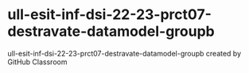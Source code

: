 # ull-esit-inf-dsi-22-23-prct07-destravate-datamodel-groupb
ull-esit-inf-dsi-22-23-prct07-destravate-datamodel-groupb created by GitHub Classroom
